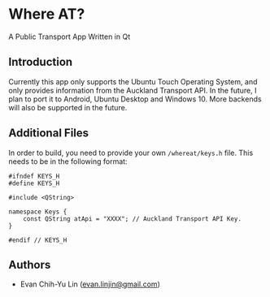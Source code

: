 # Where AT?
A Public Transport App Written in Qt

## Introduction
Currently this app only supports the Ubuntu Touch Operating System, and only provides information from the Auckland Transport API. In the future, I plan to port it to Android, Ubuntu Desktop and Windows 10. More backends will also be supported in the future.

## Additional Files
In order to build, you need to provide your own `/whereat/keys.h` file.
This needs to be in the following format:
```
#ifndef KEYS_H
#define KEYS_H

#include <QString>

namespace Keys {
    const QString atApi = "XXXX"; // Auckland Transport API Key.
}

#endif // KEYS_H
```
## Authors
* Evan Chih-Yu Lin ([evan.linjin@gmail.com](evan.linjin@gmail.com))
